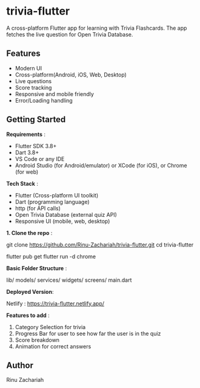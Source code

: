 # trivia-flutter

A cross-platform Flutter app for learning with Trivia Flashcards. The app fetches the live question for Open Trivia Database.

## Features
- Modern UI
- Cross-platform(Android, iOS, Web, Desktop)
- Live questions
- Score tracking
- Responsive and mobile friendly
- Error/Loading handling

## Getting Started

**Requirements** :

- Flutter SDK 3.8+
- Dart 3.8+
- VS Code or any IDE
- Android Studio (for Android/emulator) or XCode (for iOS), or Chrome (for web)

**Tech Stack** :

- Flutter (Cross-platform UI toolkit)
- Dart (programming language)
- http (for API calls)
- Open Trivia Database (external quiz API)
- Responsive UI (mobile, web, desktop)

**1. Clone the repo** :

git clone https://github.com/Rinu-Zachariah/trivia-flutter.git
cd trivia-flutter

flutter pub get
flutter run -d chrome  

**Basic Folder Structure** :

lib/
  models/
  services/
  widgets/
  screens/
  main.dart

**Deployed Version**:

Netlify : https://trivia-flutter.netlify.app/

**Features to add** :

1. Category Selection for trivia
2. Progress Bar for user to see how far the user is in the quiz
3. Score breakdown
4. Animation for correct answers

## Author
Rinu Zachariah
